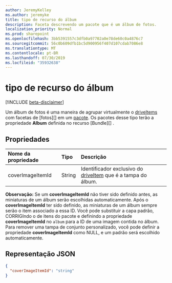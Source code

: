 ```yaml
---
author: JeremyKelley
ms.author: jeremyke
title: tipo de recurso do álbum
description: Faceta descrevendo um pacote que é um álbum de fotos.
localization_priority: Normal
ms.prod: sharepoint
ms.openlocfilehash: 3bb5391557c3dfb0a97702a0e78de60c0a4876c7
ms.sourcegitcommit: 56c0b609dfb1bc5d900956f407d107cdab7086e8
ms.translationtype: MT
ms.contentlocale: pt-BR
ms.lasthandoff: 07/30/2019
ms.locfileid: "35932638"
---
```

# <a name="album-resource-type"></a>tipo de recurso do álbum

[!INCLUDE [beta-disclaimer](../../includes/beta-disclaimer.md)]

Um álbum de fotos é uma maneira de agrupar virtualmente o [driveItems][driveItem] com facetas de [fotos][] em um [pacote][]. Os pacotes desse tipo terão a propriedade **Album** definida no recurso [Bundle][] .

## <a name="properties"></a>Propriedades

| Nome da propriedade     | Tipo   | Descrição
|:------------------|:-------|:------------------------------------------------
| coverImageItemId | String | Identificador exclusivo do [driveItem][] que é a tampa do álbum.

**Observação:** Se um **coverImageItemId** não tiver sido definido antes, as miniaturas de um álbum serão escolhidas automaticamente.
Após o **coverImageItemId** ter sido definido, as miniaturas de um álbum sempre serão o item associado a essa ID. Você pode substituir a capa padrão, CORRIGIndo o [][pacote] de itens do pacote e definindo a propriedade **coverImageItemId** no `album` para a ID de uma imagem contida no álbum.
Para remover uma tampa de conjunto personalizado, você pode definir a propriedade **coverImageItemId** como NULL, e um padrão será escolhido automaticamente.

## <a name="json-representation"></a>Representação JSON

<!-- { "blockType": "resource", "@odata.type": "microsoft.graph.album" } -->

```json
{
  "coverImageItemId": "string"
}
```

[pacote]: bundle.md
[driveItem]: driveItem.md
[photo]: photo.md
